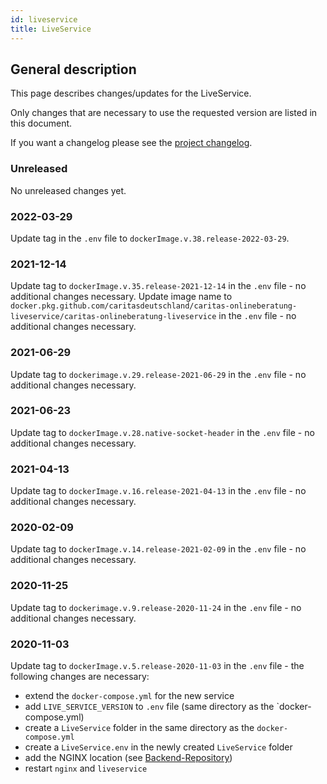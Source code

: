 ```yaml
---
id: liveservice
title: LiveService
---
```


## General description

This page describes changes/updates for the LiveService.

Only changes that are necessary to use the requested version are listed in this document.

If you want a changelog please see the [project changelog](https://github.com/Onlineberatung/onlineberatung-liveService/blob/develop/CHANGELOG.md).

### Unreleased

No unreleased changes yet.

### 2022-03-29

Update tag in the `.env` file to `dockerImage.v.38.release-2022-03-29`.

### 2021-12-14

Update tag to `dockerImage.v.35.release-2021-12-14` in the `.env` file - no additional changes necessary.
Update image name to `docker.pkg.github.com/caritasdeutschland/caritas-onlineberatung-liveservice/caritas-onlineberatung-liveservice` in the `.env` file - no additional changes necessary.

### 2021-06-29

Update tag to `dockerimage.v.29.release-2021-06-29` in the `.env` file - no additional changes necessary.

### 2021-06-23

Update tag to `dockerImage.v.28.native-socket-header` in the `.env` file - no additional changes necessary.

### 2021-04-13

Update tag to `dockerImage.v.16.release-2021-04-13` in the `.env` file - no additional changes necessary.

### 2020-02-09

Update tag to `dockerImage.v.14.release-2021-02-09` in the `.env` file - no additional changes necessary.

### 2020-11-25

Update tag to `dockerimage.v.9.release-2020-11-24` in the `.env` file - no additional changes necessary.

### 2020-11-03

Update tag to `dockerImage.v.5.release-2020-11-03` in the `.env` file - the following changes are necessary:
 - extend the `docker-compose.yml` for the new service
 - add `LIVE_SERVICE_VERSION` to `.env` file (same directory as the `docker-compose.yml)
 - create a `LiveService` folder in the same directory as the `docker-compose.yml`
 - create a `LiveService.env` in the newly created `LiveService` folder
 - add the NGINX location (see [Backend-Repository](https://github.com/CaritasDeutschland/caritas-onlineBeratung-backend))
 - restart `nginx` and `liveservice `
